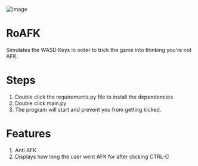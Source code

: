 ![image](https://github.com/user-attachments/assets/b13f19f4-9400-49c9-9eeb-fa1d253f0331)


# RoAFK
Simulates the WASD Keys in order to trick the game into thinking you're not AFK. 

# Steps
1. Double click the requirements.py file to install the dependencies
3. Double click main.py
4. The program will start and prevent you from getting kicked.

# Features
1. Anti AFK
2. Displays how long the user went AFK for after clicking CTRL-C
